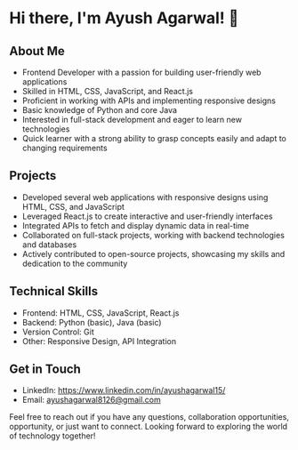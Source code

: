 # Hi there, I'm Ayush Agarwal! 👋

## About Me
- Frontend Developer with a passion for building user-friendly web applications
- Skilled in HTML, CSS, JavaScript, and React.js
- Proficient in working with APIs and implementing responsive designs
- Basic knowledge of Python and core Java
- Interested in full-stack development and eager to learn new technologies
- Quick learner with a strong ability to grasp concepts easily and adapt to changing requirements

## Projects
- Developed several web applications with responsive designs using HTML, CSS, and JavaScript
- Leveraged React.js to create interactive and user-friendly interfaces
- Integrated APIs to fetch and display dynamic data in real-time
- Collaborated on full-stack projects, working with backend technologies and databases
- Actively contributed to open-source projects, showcasing my skills and dedication to the community

## Technical Skills
- Frontend: HTML, CSS, JavaScript, React.js
- Backend: Python (basic), Java (basic)
- Version Control: Git
- Other: Responsive Design, API Integration

## Get in Touch
- LinkedIn: https://www.linkedin.com/in/ayushagarwal15/
- Email: ayushagarwal8126@gmail.com

Feel free to reach out if you have any questions, collaboration opportunities, opportunity, or just want to connect. Looking forward to exploring the world of technology together!


